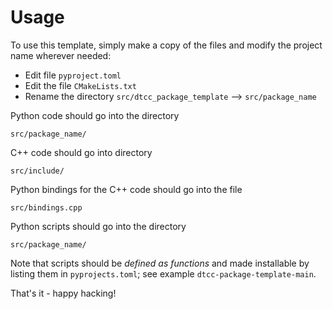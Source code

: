 # Usage

To use this template, simply make a copy of the files and modify the project
name wherever needed:

* Edit file `pyproject.toml`
* Edit the file `CMakeLists.txt`
* Rename the directory `src/dtcc_package_template` --> `src/package_name`

Python code should go into the directory

    src/package_name/

C++ code should go into directory

    src/include/

Python bindings for the C++ code should go into the file

    src/bindings.cpp

Python scripts should  go into the directory

    src/package_name/

Note that scripts should be *defined as functions* and made installable by
listing them in `pyprojects.toml`; see example `dtcc-package-template-main`.

That's it - happy hacking!
